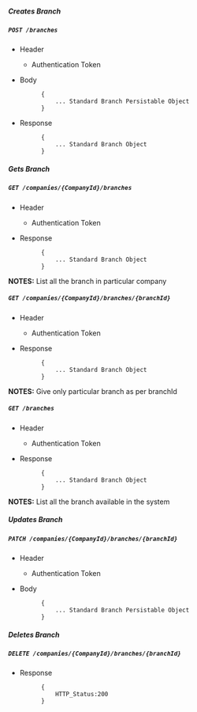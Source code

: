 ##### Creates Branch

##### `POST /branches`
+ Header
	- Authentication Token


+ Body

            {
                ... Standard Branch Persistable Object
            }
            
+ Response

            {
                ... Standard Branch Object
            }
    

##### Gets Branch           
            
##### `GET /companies/{CompanyId}/branches`
+ Header 
	- Authentication Token

+ Response

			{
				... Standard Branch Object
			}

**NOTES:** List all the branch in particular company 

##### `GET /companies/{CompanyId}/branches/{branchId}`
+ Header
	- Authentication Token

+ Response 

			{
				... Standard Branch Object
			} 

**NOTES:** Give only particular branch as per branchId  


##### `GET /branches`
+ Header
	- Authentication Token

+ Response

            {
                ... Standard Branch Object
            }
            
**NOTES:** List all the branch available in the system


##### Updates Branch    
       
##### `PATCH /companies/{CompanyId}/branches/{branchId}`
+ Header
	- Authentication Token

+ Body

            {
                ... Standard Branch Persistable Object
            }
            
            
##### Deletes Branch    
       
##### `DELETE /companies/{CompanyId}/branches/{branchId}`
+ Response

			{
				HTTP_Status:200
			}